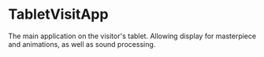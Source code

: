 # TabletVisitApp
The main application on the visitor's tablet. Allowing display for masterpiece and animations, as well as sound processing.
